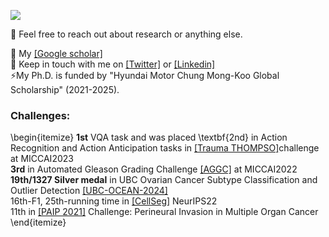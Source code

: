 <!-- ### Hi there 👋  -->
![](bio.jpg)
<!-- I'm Trinh, a Ph.D. student at Korea University.
 -->
👯 Feel free to reach out about research or anything else.

🔭 My [[Google scholar]](https://scholar.google.ca/citations?hl=en&user=trFdwLkAAAAJ) \
💬 Keep in touch with me on [[Twitter]](https://twitter.com/VgTimmy) or [[Linkedin]](https://www.linkedin.com/in/trinh-vuong-218812193/)\
⚡My Ph.D. is funded by "Hyundai Motor Chung Mong-Koo Global Scholarship" (2021-2025).


### Challenges:
\begin{itemize}
    **1st** VQA task and was placed \textbf{2nd} in Action Recognition and Action Anticipation tasks in [[Trauma THOMPSO]](https://thompson-challenge.grand-challenge.org/)challenge at MICCAI2023 \
    **3rd** in Automated Gleason Grading Challenge [[AGGC]](https://aggc22.grand-challenge.org/final-rankings/)  at MICCAI2022 \
    **19th/1327 Silver medal** in UBC Ovarian Cancer Subtype Classification and Outlier Detection [[UBC-OCEAN-2024]](https://www.kaggle.com/competitions/UBC-OCEAN/leaderboard?) \
    16th-F1, 25th-running time in [[CellSeg]](https://neurips22-cellseg.grand-challenge.org/testing-results/) NeurIPS22 \
    11th in [[PAIP 2021]](https://paip2021.grand-challenge.org/Final-rank/) Challenge: Perineural Invasion in Multiple Organ Cancer \
\end{itemize}
<!--

</br>
</br>
<p align="center"> <img src="https://github-readme-stats.vercel.app/api?username=trinhvg&show_icons=true&theme=great-gatsby" alt="trinhvg" />

<img width="0" src="https://visitor-badge.glitch.me/badge?page_id=trinhvg.trinhvg" />


**timmyvg/timmyvg** is a ✨ _special_ ✨ repository because its `README.md` (this file) appears on your GitHub profile.

Here are some ideas to get you started:

- 🔭 I’m currently working on ...
- 🌱 I’m currently learning ...
- 👯 I’m looking to collaborate on ...
- 🤔 I’m looking for help with ...
- 💬 Ask me about ...
- 📫 How to reach me: ...
- 😄 Pronouns: ...
- ⚡ Fun fact: ...

-->
